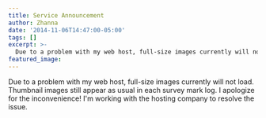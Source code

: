 ```yaml
---
title: Service Announcement
author: Zhanna
date: '2014-11-06T14:47:00-05:00'
tags: []
excerpt: >-
  Due to a problem with my web host, full-size images currently will not load.
featured_image: 
---
```


Due to a problem with my web host, full-size images currently will not load. Thumbnail images still appear as usual in each survey mark log. I apologize for the inconvenience!  I'm working with the hosting company to resolve the issue.